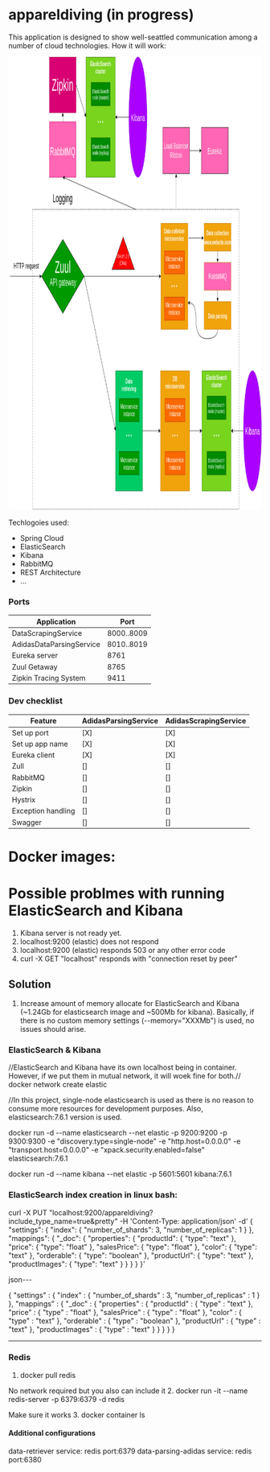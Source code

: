 # appareldiving (in progress)

This application is designed to show well-seattled communication among a number of cloud technologies. How it will work:

<img src="appareldiving.png" width="900" height="900">


Techlogoies used:
- Spring Cloud
- ElasticSearch
- Kibana
- RabbitMQ
- REST Architecture
- ...

### Ports

| Application  | Port | 
| ------------- | ------------- | 
| DataScrapingService  | 8000..8009  |
| AdidasDataParsingService  | 8010..8019  |
| Eureka server  | 8761  |
| Zuul Getaway  | 8765  |
| Zipkin Tracing System  | 9411  |



### Dev checklist

| Feature  | AdidasParsingService | AdidasScrapingService |
| ------------- | ------------- | ------------- |
| Set up port  | [X]  | [X] |
| Set up app name  | [X]  | [X] |
| Eureka client  | [X]  | [X] |
| Zull | []  | [] |
| RabbitMQ  | [] | [] |
| Zipkin  | []  | [] |
| Hystrix  | []  | [] |
| Exception handling  | [] | [] |
| Swagger  | []  | [] |

# Docker images:

# Possible problmes with running ElasticSearch and Kibana
1. Kibana server is not ready yet.
2. localhost:9200 (elastic) does not respond 
3. localhost:9200 (elastic) responds 503 or any other error code
4. curl -X GET "localhost" responds with "connection reset by peer"

## Solution
1. Increase amount of memory allocate for ElasticSearch and Kibana (~1.24Gb for elasticsearch image and ~500Mb for kibana). Basically, if there is no custom memory settings (--memory="XXXMb") is used, no issues should arise.

### ElasticSearch & Kibana
//ElasticSearch and Kibana have its own localhost being in container. However, if we put them in mutual network, it will woek fine for both.//
docker network create elastic

//In this project, single-node elasticsearch is used as there is no reason to consume more resources for development purposes. Also, elasticsearch:7.6.1 version is used.

docker run -d --name elasticsearch --net elastic -p 9200:9200 -p 9300:9300 -e "discovery.type=single-node" -e "http.host=0.0.0.0" -e "transport.host=0.0.0.0" -e "xpack.security.enabled=false" elasticsearch:7.6.1


docker run -d --name kibana --net elastic -p 5601:5601 kibana:7.6.1

### ElasticSearch index creation in linux bash:
curl -X PUT "localhost:9200/appareldiving?include_type_name=true&pretty" -H 'Content-Type: application/json' -d' { "settings": { "index": { "number_of_shards": 3, "number_of_replicas": 1 } }, "mappings": { "_doc": { "properties": { "productId": { "type": "text" }, "price": { "type": "float" }, "salesPrice": { "type": "float" }, "color": { "type": "text" }, "orderable": { "type": "boolean" }, "productUrl": { "type": "text" }, "productImages": { "type": "text" } } } } }'

json---

{
    "settings" : {
        "index" : {
            "number_of_shards" : 3, 
            "number_of_replicas" : 1 
        }
    },
    "mappings" : {
        "_doc" : {
            "properties" : {
                "productId" : { "type" : "text" },
                "price" : { "type" : "float" },
                "salesPrice" : { "type" : "float" },
                "color" : { "type" : "text" },
                "orderable" : { "type" : "boolean" },
                "productUrl" : { "type" : "text" },
                "productImages" : { "type" : "text" }
            }
        }
    }
}

----
### Redis

1. docker pull redis

No network required but you also can include it
2. docker run -it --name redis-server  -p 6379:6379 -d redis

Make sure it works
3. docker container ls

#### Additional configurations

data-retriever service: redis port:6379
data-parsing-adidas service: redis port:6380
